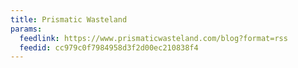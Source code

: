 ```yaml
---
title: Prismatic Wasteland
params:
  feedlink: https://www.prismaticwasteland.com/blog?format=rss
  feedid: cc979c0f7984958d3f2d00ec210838f4
---
```

